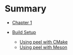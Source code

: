 # Summary

- [Chapter 1](./chapter_1.md)

- [Build Setup](build-setup.md)
    - [Using peel with CMake](using-peel-with-cmake.md)
    - [Using peel with Meson](using-peel-with-meson.md)

